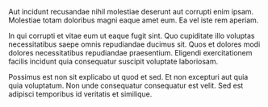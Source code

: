Aut incidunt recusandae nihil molestiae deserunt aut corrupti enim ipsam. Molestiae totam doloribus magni eaque amet eum. Ea vel iste rem aperiam.
 In qui corrupti et vitae eum ut eaque fugit sint. Quo cupiditate illo voluptas necessitatibus saepe omnis repudiandae ducimus sit. Quos et dolores modi dolores necessitatibus repudiandae praesentium. Eligendi exercitationem facilis incidunt quia consequatur suscipit voluptate laboriosam.
 Possimus est non sit explicabo ut quod et sed. Et non excepturi aut quia quia voluptatum. Non unde consequatur consequatur est velit. Sed est adipisci temporibus id veritatis et similique.